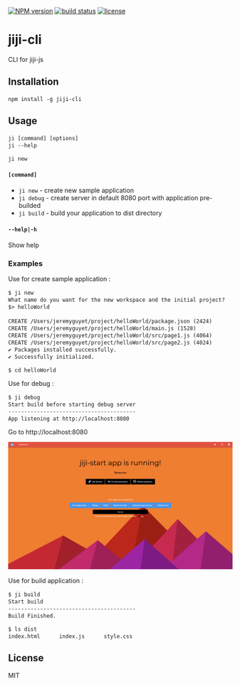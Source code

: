 [![NPM version][npm-image]][npm-url]
[![build status][travis-image]][travis-url]
[![license][license-image]][license-url]

# jiji-cli


CLI for jiji-js

## Installation

````shell
npm install -g jiji-cli
````

## Usage

````shell
ji [command] [options]
ji --help
````

````shell
ji new
````

#### `[command]`

- `ji new` - create new sample application
- `ji debug` - create server in default 8080 port with application pre-builded
- `ji build` - build your application to dist directory

#### `--help|-h`

Show help

### Examples

Use for create sample application :

````shell
$ ji new 
What name do you want for the new workspace and the initial project? $> helloWorld

CREATE /Users/jeremyguyet/project/helloWorld/package.json (2424)
CREATE /Users/jeremyguyet/project/helloWorld/main.js (1528)
CREATE /Users/jeremyguyet/project/helloWorld/src/page1.js (4064)
CREATE /Users/jeremyguyet/project/helloWorld/src/page2.js (4024)
✔ Packages installed successfully.
✔ Successfully initialized.
````

````
$ cd helloWorld
````

Use for debug :

````shell
$ ji debug
Start build before starting debug server
----------------------------------------
App listening at http://localhost:8080
````

Go to http://localhost:8080

<img src="https://github.com/jguyet/jiji-start/raw/master/src/public/jiji-js.png"/>

Use for build application :

````shell
$ ji build
Start build
----------------------------------------
Build Finished.
````

````shell
$ ls dist
index.html      index.js      style.css
````

## License

MIT

[npm-image]: https://img.shields.io/npm/v/jiji-cli.svg?style=flat-square
[npm-url]: https://npmjs.org/package/jiji-cli
[travis-image]: https://travis-ci.com/jguyet/jiji-cli.svg
[travis-url]: https://travis-ci.com/github/jguyet/jiji-cli
[license-image]: https://img.shields.io/npm/l/express.svg
[license-url]: https://tldrlegal.com/license/mit-license